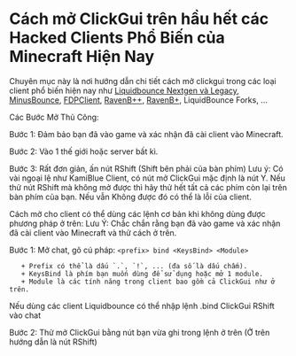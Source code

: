 # Cách mở ClickGui trên hầu hết các Hacked Clients Phổ Biến của Minecraft Hiện Nay
Chuyên mục này là nơi hướng dẫn chi tiết cách mở clickgui trong các loại client phổ biến hiện nay như [Liquidbounce Nextgen và Legacy](https://vn.liquidbounce.net/download), [MinusBounce](https://minusbounce.lol/), [FDPClient](https://fdpinfo.github.io), [RavenB++](https://k-ov.github.io/download/), [RavenB+](https://github.com/Kopamed/Raven-bPLUS), LiquidBounce Forks, ...

Các Bước Mở Thủ Công:

Bước 1: Đảm bảo bạn đã vào game và xác nhận đã cài client vào Minecraft.

Bước 2: Vào 1 thế giới hoặc server bất kì.

Bước 3: Rất đơn giản, ấn nút RShift (Shift bên phải của bàn phím)
Lưu ý: Có vài ngoại lệ như KamiBlue Client, có nút mở ClickGui mặc định là nút Y. Nếu thử nút RShift mà không mở được thì hãy thử  hết tất cả các phím còn lại trên bàn phím của bạn. Nếu vẫn Không được đó có thể là lỗi của client.

Cách mở cho client có thể dùng các lệnh cơ bản khi không dùng được phương pháp ở trên:
Lưu Ý: Chắc chắn rằng bạn đã vào game và xác nhận đã cài client vào Minecraft và thử cách ở trên.

Bước 1: Mở chat, gõ cú pháp: `<prefix> bind <KeysBind> <Module>`

       + Prefix có thể là dấu `.`, `!`, ... (đa số là dấu chấm).
       + KeysBind là phím bạn muốn dùng để sử dụng hoặc mở 1 module.
       + Module là các tính năng trong client bao gồm cả ClickGui như ở trên.
Nếu dùng các client Liquidbounce có thể nhập lệnh .bind ClickGui RShift vào chat

Bước 2: Thử mở ClickGui bằng nút bạn vừa ghi trong lệnh ở trên (Ở trên hướng dẫn là nút RShift)
